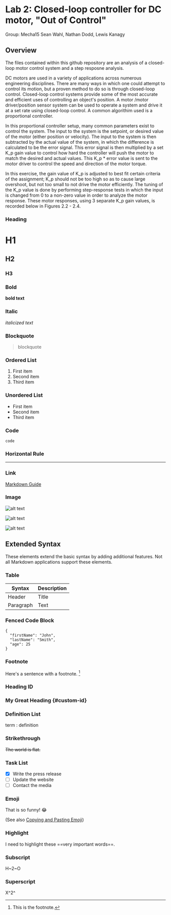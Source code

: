 # Lab 2: Closed-loop controller for DC motor, "Out of Control"

Group: Mecha15
Sean Wahl, Nathan Dodd, Lewis Kanagy

## Overview

The files contained within this github repository are an analysis of a closed-loop motor control system and a step resposne analysis.

DC motors are used in a variety of applications across numerous engineering disciplines. There are many ways in which one could attempt to control its motion, but
a proven method to do so is through closed-loop control. Closed-loop control systems provide some of the most accurate and efficient uses of controlling an object's position.
A motor /motor driver/position sensor system can be used to operate a system and drive it at a set rate using closed-loop control. A common algorithim used is a proportional controller. 

In this proportional controller setup, many common parameters exist to control the system. The input to the system is the setpoint, or desired value of the motor (either position or velocity). 
The input to the system is then subtracted by the actual value of the system, in which the difference is calculated to be the error signal. This error signal is then multiplied by a set
K_p gain value to control how hard the controller will push the motor to match the desired and actual values. This K_p * error value is sent to the motor driver to control the speed and 
direction of the motor torque. 

In this exercise, the gain value of K_p is adjusted to best fit certain criteria of the assignment; K_p should not be too high so as to cause large overshoot, but not too small to not 
drive the motor efficiently. The tuning of the K_p value is done by performing step-response tests in which the input is changed from 0 to a non-zero value in order to analyze the motor
response. These motor responses, using 3 separate K_p gain values, is recorded below in Figures 2.2 - 2.4.


### Heading

# H1
## H2
### H3

### Bold

**bold text**

### Italic

*italicized text*

### Blockquote

> blockquote

### Ordered List

1. First item
2. Second item
3. Third item

### Unordered List

- First item
- Second item
- Third item

### Code

`code`

### Horizontal Rule

---

### Link

[Markdown Guide](https://www.markdownguide.org)

### Image

![alt text](https://www.dropbox.com/s/xajtz40b91fcek1/0.015_k.png?dl=0)

![alt text](https://github.com/[SeanWahl]/[ME405_Lab2]/blob/[main]/plot%20images/.5.png?raw=true)

![alt text](https://github.com/[SeanWahl]/[ME405_Lab2]/blob/[main]/plot%20images/.5.png?raw=true)

## Extended Syntax

These elements extend the basic syntax by adding additional features. Not all Markdown applications support these elements.

### Table

| Syntax | Description |
| ----------- | ----------- |
| Header | Title |
| Paragraph | Text |

### Fenced Code Block

```
{
  "firstName": "John",
  "lastName": "Smith",
  "age": 25
}
```

### Footnote

Here's a sentence with a footnote. [^1]

[^1]: This is the footnote.

### Heading ID

### My Great Heading {#custom-id}

### Definition List

term
: definition

### Strikethrough

~~The world is flat.~~

### Task List

- [x] Write the press release
- [ ] Update the website
- [ ] Contact the media

### Emoji

That is so funny! :joy:

(See also [Copying and Pasting Emoji](https://www.markdownguide.org/extended-syntax/#copying-and-pasting-emoji))

### Highlight

I need to highlight these ==very important words==.

### Subscript

H~2~O

### Superscript

X^2^